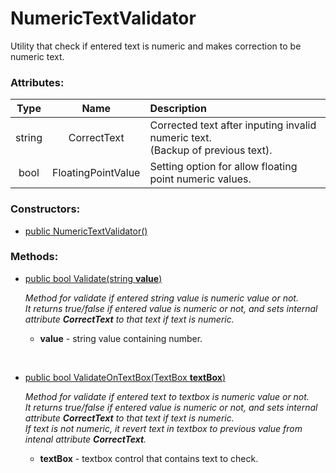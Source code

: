 # NumericTextValidator

Utility that check if entered text is numeric and makes correction to be numeric text.

### Attributes: 

| Type   | Name               | Description |
|:------:|:------------------:|:------------|
| string | CorrectText        | Corrected text after inputing invalid numeric text. <br/> (Backup of previous text). |
| bool   | FloatingPointValue | Setting option for allow floating point numeric values. |

### Constructors: 

* <ins>public NumericTextValidator()</ins>

### Methods: 

* <ins>public bool Validate(string **value**)</ins>
  
  *Method for validate if entered string value is numeric value or not.*  
  *It returns true/false if entered value is numeric or not, and sets internal attribute **CorrectText** to that text if text is numeric.*

  * **value** - string value containing number.

<br/>

* <ins>public bool ValidateOnTextBox(TextBox **textBox**)</ins>

  *Method for validate if entered text to textbox is numeric value or not.*  
  *It returns true/false if entered value is numeric or not, and sets internal attribute **CorrectText** to that text if text is numeric.*  
  *If text is not numeric, it revert text in textbox to previous value from intenal attribute **CorrectText**.*

  * **textBox** - textbox control that contains text to check.
